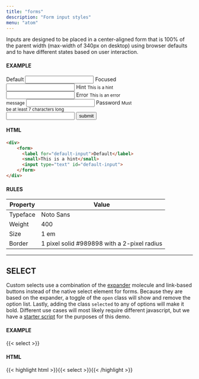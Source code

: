 ```yaml
---
title: "forms"
description: "Form input styles"
menu: "atom"
---
```


Inputs are designed to be placed in a center-aligned form that is 100% of the parent width (max-width of 340px on desktop) using browser defaults and to have different states based on user interaction.

#### EXAMPLE

<div>
    <form style="max-width: 340px;">
      <label for="default-input">Default</label>
      <input type="text" id="default-input">
      <label for="focused-input">Focused</label>
      <input type="text" id="focused-input">
      <label for="hint-input">Hint</label>
      <small>This is a hint</small>     
      <input type="text" id="hint-input">
      <label for="error-input">Error</label>
      <small for="error-input">This is an error message</small>     
      <input type="text" id="error-input" class="is-invalid">
      <label for="password-input" onclick="changeType()" id="password-label">Password</label>
      <small>Must be at least 7 characters long</small>    
      <input type="password" id="password-input">   
      <button type="submit" class="button promo">submit</button>   
    </form>
</div> 
 
#### HTML

```html
<div>
    <form>
      <label for="default-input">Default</label>
      <small>This is a hint</small>           
      <input type="text" id="default-input">
    </form>
</div>
```

#### RULES

| Property | Value |
| --- | --- |
| Typeface | Noto Sans |
| Weight | 400 |
| Size | 1 em |
| Border | 1 pixel solid #989898 with a 2-pixel radius |

---

## SELECT

Custom selects use a combination of the [expander](../expander) molecule and link-based buttons instead of the native select element for forms. Because they are based on the expander, a toggle of the `open` class will show and remove the option list. Lastly, adding the class `selected` to any of options will make it bold. Different use cases will most likely require different javascript, but we have a [starter script](/js/select.js) for the purposes of this demo.

#### EXAMPLE

<div class="grid" style="grid-template-columns: 300px 1fr;">
{{< select >}}
</div>

<script async src="/js/select.js"></script>

#### HTML

{{< highlight html >}}{{< select >}}{{< /highlight >}}


<script>
  const el = document.querySelector('#password-label');
  function changeType() {
  let x = document.getElementById("password-input");
  if (x.type === "password") {
      x.type = "text";  
  } else {
    x.type = "password";
  }
el.classList.toggle('active');
}
</script>